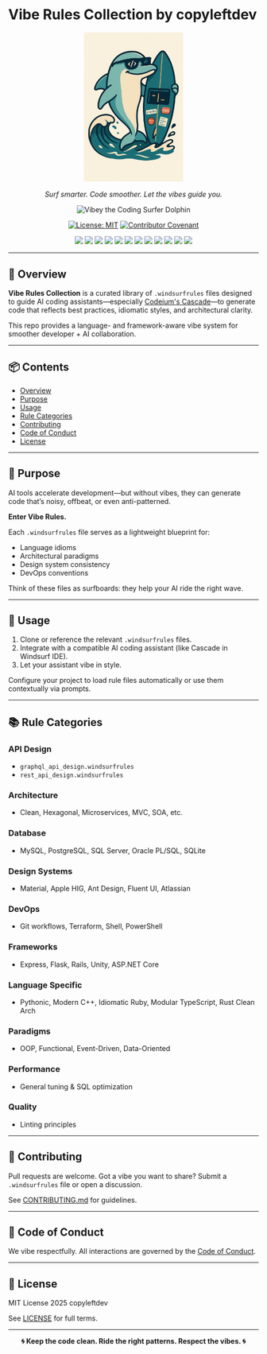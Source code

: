 # Vibe Rules Collection by copyleftdev

<p align="center">
  <img src="assets/logo.png" alt="Vibe Rules Collection Logo" width="200"/>
</p>

<p align="center">
  <em>Surf smarter. Code smoother. Let the vibes guide you.</em>
</p>

<p align="center">
  <img src="assets/vibey_coding_surfer_dolphin.png" alt="Vibey the Coding Surfer Dolphin" width="240"/>
</p>

<p align="center">
  <a href="https://opensource.org/licenses/MIT"><img src="https://img.shields.io/badge/License-MIT-yellow.svg" alt="License: MIT"></a>
  <a href="CODE_OF_CONDUCT.md"><img src="https://img.shields.io/badge/Contributor%20Covenant-v2.1-ff69b4.svg" alt="Contributor Covenant"></a>
</p>

<p align="center">
  <a href="language/pythonic.windsurfrules"><img src="https://img.shields.io/badge/Python-3776AB?style=flat&logo=python&logoColor=white"></a>
  <a href="language/cpp_modern_best_practices.windsurfrules"><img src="https://img.shields.io/badge/C%2B%2B-00599C?style=flat&logo=cplusplus&logoColor=white"></a>
  <a href="language/typescript_modular.windsurfrules"><img src="https://img.shields.io/badge/JavaScript-F7DF1E?style=flat&logo=javascript&logoColor=black"></a>
  <a href="language/typescript_modular.windsurfrules"><img src="https://img.shields.io/badge/TypeScript-3178C6?style=flat&logo=typescript&logoColor=white"></a>
  <a href="language/golang_best_practices.windsurfrules"><img src="https://img.shields.io/badge/Go-00ADD8?style=flat&logo=go&logoColor=white"></a>
  <a href="language/rust_clean_architecture.windsurfrules"><img src="https://img.shields.io/badge/Rust-000000?style=flat&logo=rust&logoColor=white"></a>
  <a href="language/php_modern_best_practices.windsurfrules"><img src="https://img.shields.io/badge/PHP-777BB4?style=flat&logo=php&logoColor=white"></a>
  <a href="language/ruby_idiomatic_best_practices.windsurfrules"><img src="https://img.shields.io/badge/Ruby-CC342D?style=flat&logo=ruby&logoColor=white"></a>
  <a href="database/generic_sql_best_practices.windsurfrules"><img src="https://img.shields.io/badge/SQL-Various-blue?style=flat&logo=postgresql&logoColor=white"></a>
  <a href="devops/dockerfile_best_practices.windsurfrules"><img src="https://img.shields.io/badge/Docker-2496ED?style=flat&logo=docker&logoColor=white"></a>
  <a href="devops/kubernetes_manifests.windsurfrules"><img src="https://img.shields.io/badge/Kubernetes-326CE5?style=flat&logo=kubernetes&logoColor=white"></a>
  <a href="devops/terraform_best_practices.windsurfrules"><img src="https://img.shields.io/badge/Terraform-7B42BC?style=flat&logo=terraform&logoColor=white"></a>
</p>

---

## 🌊 Overview

**Vibe Rules Collection** is a curated library of `.windsurfrules` files designed to guide AI coding assistants—especially [Codeium's Cascade](https://codeium.com)—to generate code that reflects best practices, idiomatic styles, and architectural clarity.

This repo provides a language- and framework-aware vibe system for smoother developer + AI collaboration.

---

## 📦 Contents

- [Overview](#overview)
- [Purpose](#purpose)
- [Usage](#usage)
- [Rule Categories](#rule-categories)
- [Contributing](#contributing)
- [Code of Conduct](#code-of-conduct)
- [License](#license)

---

## 🎯 Purpose

AI tools accelerate development—but without vibes, they can generate code that’s noisy, offbeat, or even anti-patterned.

**Enter Vibe Rules.**

Each `.windsurfrules` file serves as a lightweight blueprint for:
- Language idioms
- Architectural paradigms
- Design system consistency
- DevOps conventions

Think of these files as surfboards: they help your AI ride the right wave.

---

## 🚀 Usage

1. Clone or reference the relevant `.windsurfrules` files.
2. Integrate with a compatible AI coding assistant (like Cascade in Windsurf IDE).
3. Let your assistant vibe in style.

Configure your project to load rule files automatically or use them contextually via prompts.

---

## 📚 Rule Categories

### API Design
- `graphql_api_design.windsurfrules`
- `rest_api_design.windsurfrules`

### Architecture
- Clean, Hexagonal, Microservices, MVC, SOA, etc.

### Database
- MySQL, PostgreSQL, SQL Server, Oracle PL/SQL, SQLite

### Design Systems
- Material, Apple HIG, Ant Design, Fluent UI, Atlassian

### DevOps
- Git workflows, Terraform, Shell, PowerShell

### Frameworks
- Express, Flask, Rails, Unity, ASP.NET Core

### Language Specific
- Pythonic, Modern C++, Idiomatic Ruby, Modular TypeScript, Rust Clean Arch

### Paradigms
- OOP, Functional, Event-Driven, Data-Oriented

### Performance
- General tuning & SQL optimization

### Quality
- Linting principles

---

## 🤝 Contributing

Pull requests are welcome. Got a vibe you want to share? Submit a `.windsurfrules` file or open a discussion.

See [CONTRIBUTING.md](CONTRIBUTING.md) for guidelines.

---

## 🌈 Code of Conduct

We vibe respectfully. All interactions are governed by the [Code of Conduct](CODE_OF_CONDUCT.md).

---

## 📄 License

MIT License 2025 copyleftdev

See [LICENSE](LICENSE) for full terms.

---

<p align="center">
  <strong>🌀 Keep the code clean. Ride the right patterns. Respect the vibes. 🌀</strong>
</p>
